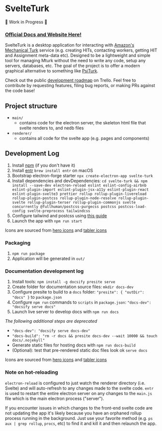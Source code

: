 # SvelteTurk

🚧 Work in Progress 🚧

### [Official Docs and Website Here!](https://eshinjolly.com/svelteturk)

SvelteTurk is a desktop application for interacting with [Amazon's Mechanical Turk](https://www.mturk.com/) service (e.g. creating HITs, contacting workers, getting HIT and Assignment meta-data etc). Designed to be a lightweight and simple tool for managing Mturk without the need to write any code, setup any servers, databases, etc. The goal of the project is to offer a modern graphical alternative to something like [PsiTurk](https://psiturk.org/).  

Check out the public [development roadmap](https://trello.com/b/Ha9M431u) on Trello. Feel free to contribute by requesting features, filing bug reports, or making PRs against the code base!

## Project structure

- `main/`
  - contains code for the electron server, the skeleton html file that svelte renders to, and nedb files
- `renderer/`
  - contains all code for the svelte app (e.g. pages and components)

## Development Log

1. Install [npm](https://www.npmjs.com/get-npm) (if you don't have it)
2. Install [entr](http://eradman.com/entrproject/) `brew install entr` on macOS
3. Bootstrap electron-forge starter `npx create-electron-app svelte-turk`
4. Install dependencies and devDependencies: `cd svelte-turk && npm install --save-dev electron-reload eslint eslint-config-airbnb eslint-plugin-import eslint-plugin-jsx-a11y eslint-plugin-react eslint-plugin-svelte3 prettier rollup rollup-plugin-livereload rollup-plugin-postcss rollup-plugin-node-resolve rollup-plugin-svelte rollup-plugin-terser rollup-plugin-commonjs svelte concurrently @fullhuman/postcss-purgecss postcss postcss-load-config svelte-preprocess tailwindcss`
5. Configure tailwind and postcss using [this guide](https://dev.to/sarioglu/using-svelte-with-tailwindcss-a-better-approach-47ph)
6. Launch the app with `npm run start` 

Icons are sourced from [hero icons](https://heroicons.dev/) and [tabler icons](https://tablericons.com/)  

### Packaging

1. `npm run package`
2. Application will be generated in `out/`

### Documentation development log
1. Install tools: `npm install -g docsify presite serve`
2. Create folder for documentation source files: `mkdir docs-dev`
3. Configure presite to build to a `docs` folder: `"presite": { "outDir": "docs" }` to `package.json`
4. Configure `npm run` commands to `scripts` in `package.json`: `"docs-dev": "docsify serve docs"` 
5. Launch live server to develop docs with `npm run docs`

*The following additional steps are deprecated*
  - `"docs-dev": "docsify serve docs-dev"` 
  - `"docs-build": "rm -r docs && presite docs-dev --wait 10000 && touch docs/.nojekyll"`
- Generate static files for hosting docs with `npm run docs-build`
- (Optional): test that pre-rendered static doc files look ok `serve docs`

Icons are sourced from [hero icons](https://heroicons.dev/) and [tabler icons](https://tablerins.com/)  

### Note on hot-reloading

`electron-reload` is configured to just watch the renderer directory (i.e. Svelte) and will auto-refresh to any changes made to the svelte code. `entr` is used to restart the entire electron server on any changes to the `main.js` file which is the main electron process ("server").  

If you encounter issues in which changes to the front-end svelte code are not updating the app it's likely because you have an orphaned rollup process running in the background. Just use your favorite method (e.g. `ps aux | grep rollup`, `procs`, etc) to find it and kill it and then relaunch the app.
